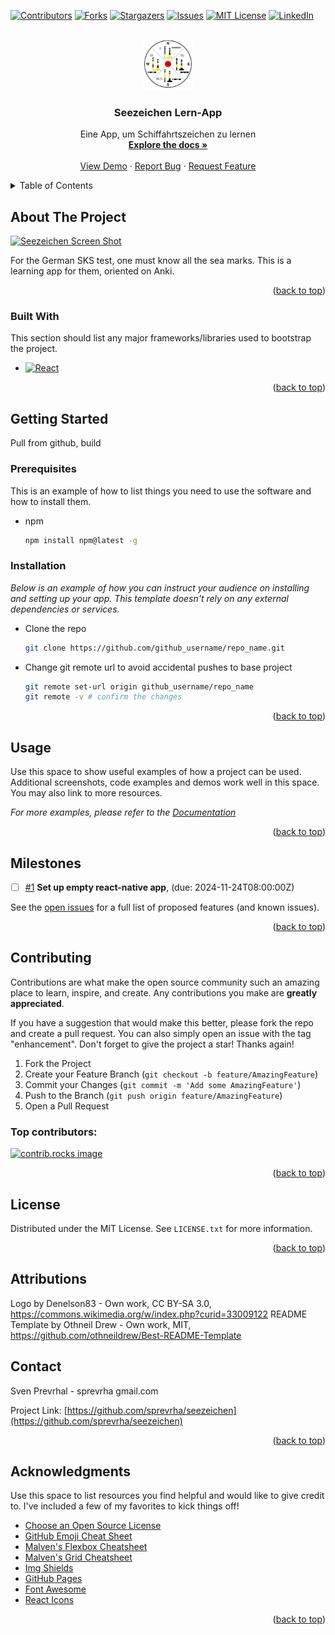 <a id="readme-top"></a>
<!--
*** Thanks for checking out the Best-README-Template. If you have a suggestion
*** that would make this better, please fork the repo and create a pull request
*** or simply open an issue with the tag "enhancement".
*** Don't forget to give the project a star!
*** Thanks again! Now go create something AMAZING! :D
-->



<!-- PROJECT SHIELDS -->
<!--
*** I'm using markdown "reference style" links for readability.
*** Reference links are enclosed in brackets [ ] instead of parentheses ( ).
*** See the bottom of this document for the declaration of the reference variables
*** for contributors-url, forks-url, etc. This is an optional, concise syntax you may use.
*** https://www.markdownguide.org/basic-syntax/#reference-style-links
-->
[![Contributors][contributors-shield]][contributors-url]
[![Forks][forks-shield]][forks-url]
[![Stargazers][stars-shield]][stars-url]
[![Issues][issues-shield]][issues-url]
[![MIT License][license-shield]][license-url]
[![LinkedIn][linkedin-shield]][linkedin-url]



<!-- PROJECT LOGO -->
<br />
<div align="center">
  <a href="https://github.com/sprevrha/seezeichen">
    <img src="images/seezeichen-logo.png" alt="Logo" width="80" height="80">
  </a>

  <h3 align="center">Seezeichen Lern-App</h3>

  <p align="center">
    Eine App, um Schiffahrtszeichen zu lernen
    <br />
    <a href="https://github.com/sprevrha/seezeichen"><strong>Explore the docs »</strong></a>
    <br />
    <br />
    <a href="https://github.com/sprevrha/seezeichen">View Demo</a>
    ·
    <a href="https://github.com/sprevrha/seezeichen/issues/new?labels=bug&template=bug-report---.md">Report Bug</a>
    ·
    <a href="https://github.com/sprevrha/seezeichen/issues/new?labels=enhancement&template=feature-request---.md">Request Feature</a>
  </p>
</div>



<!-- TABLE OF CONTENTS -->
<details>
  <summary>Table of Contents</summary>
  <ol>
    <li>
      <a href="#about-the-project">About The Project</a>
      <ul>
        <li><a href="#built-with">Built With</a></li>
      </ul>
    </li>
    <li>
      <a href="#getting-started">Getting Started</a>
      <ul>
        <li><a href="#prerequisites">Prerequisites</a></li>
        <li><a href="#installation">Installation</a></li>
      </ul>
    </li>
    <li><a href="#usage">Usage</a></li>
    <li><a href="#roadmap">Roadmap</a></li>
    <li><a href="#contributing">Contributing</a></li>
    <li><a href="#license">License</a></li>
    <li><a href="#contact">Contact</a></li>
    <li><a href="#acknowledgments">Acknowledgments</a></li>
  </ol>
</details>



<!-- ABOUT THE PROJECT -->
## About The Project

[![Seezeichen Screen Shot][product-screenshot]](https://example.com)

For the German SKS test, one must know all the sea marks. This is a learning app for them, oriented on Anki.

<p align="right">(<a href="#readme-top">back to top</a>)</p>

### Built With

This section should list any major frameworks/libraries used to bootstrap the project.

<!-- * [![Next][Next.js]][Next-url] -->
* [![React][React.js]][React-url]
<!-- * [![Vue][Vue.js]][Vue-url]
* [![Angular][Angular.io]][Angular-url]
* [![Svelte][Svelte.dev]][Svelte-url]
* [![Laravel][Laravel.com]][Laravel-url]
* [![Bootstrap][Bootstrap.com]][Bootstrap-url]
* [![JQuery][JQuery.com]][JQuery-url] -->

<p align="right">(<a href="#readme-top">back to top</a>)</p>



<!-- GETTING STARTED -->
## Getting Started

Pull from github, build

### Prerequisites

This is an example of how to list things you need to use the software and how to install them.
* npm
  ```sh
  npm install npm@latest -g
  ```

### Installation

_Below is an example of how you can instruct your audience on installing and setting up your app. This template doesn't rely on any external dependencies or services._

<!-- * Get a free API Key at [https://example.com](https://example.com) -->
* Clone the repo
   ```sh
   git clone https://github.com/github_username/repo_name.git
   ```
<!-- * Install NPM packages
   ```sh
   npm install
   ```
* Enter your API in `config.js`
   ```js
   const API_KEY = 'ENTER YOUR API';
   ``` -->
* Change git remote url to avoid accidental pushes to base project
   ```sh
   git remote set-url origin github_username/repo_name
   git remote -v # confirm the changes
   ```

<p align="right">(<a href="#readme-top">back to top</a>)</p>



<!-- USAGE EXAMPLES -->
## Usage

Use this space to show useful examples of how a project can be used. Additional screenshots, code examples and demos work well in this space. You may also link to more resources.

_For more examples, please refer to the [Documentation](https://example.com)_

<p align="right">(<a href="#readme-top">back to top</a>)</p>



## Milestones
- [ ] [#1](https://github.com/sprevrha/seezeichen/milestone/1) **Set up empty react-native app**,  (due: 2024-11-24T08:00:00Z)
<!-- MILESTONES END -->



























































































































See the [open issues](https://github.com/sprevrha/seezeichen/issues) for a full list of proposed features (and known issues).

<p align="right">(<a href="#readme-top">back to top</a>)</p>



<!-- CONTRIBUTING -->
## Contributing

Contributions are what make the open source community such an amazing place to learn, inspire, and create. Any contributions you make are **greatly appreciated**.

If you have a suggestion that would make this better, please fork the repo and create a pull request. You can also simply open an issue with the tag "enhancement".
Don't forget to give the project a star! Thanks again!

1. Fork the Project
2. Create your Feature Branch (`git checkout -b feature/AmazingFeature`)
3. Commit your Changes (`git commit -m 'Add some AmazingFeature'`)
4. Push to the Branch (`git push origin feature/AmazingFeature`)
5. Open a Pull Request

### Top contributors:

<a href="https://github.com/sprevrha/seezeichen/graphs/contributors">
  <img src="https://contrib.rocks/image?repo=sprevrha/seezeichen" alt="contrib.rocks image" />
</a>

<p align="right">(<a href="#readme-top">back to top</a>)</p>



<!-- LICENSE -->
## License

Distributed under the MIT License. See `LICENSE.txt` for more information.

<p align="right">(<a href="#readme-top">back to top</a>)</p>

## Attributions

Logo by Denelson83 - Own work, CC BY-SA 3.0, https://commons.wikimedia.org/w/index.php?curid=33009122
README Template by Othneil Drew - Own work, MIT, https://github.com/othneildrew/Best-README-Template 
<!-- CONTACT -->
## Contact

Sven Prevrhal - sprevrha gmail.com

Project Link: [https://github.com/sprevrha/seezeichen](https://github.com/sprevrha/seezeichen)

<p align="right">(<a href="#readme-top">back to top</a>)</p>



<!-- ACKNOWLEDGMENTS -->
## Acknowledgments

Use this space to list resources you find helpful and would like to give credit to. I've included a few of my favorites to kick things off!

* [Choose an Open Source License](https://choosealicense.com)
* [GitHub Emoji Cheat Sheet](https://www.webpagefx.com/tools/emoji-cheat-sheet)
* [Malven's Flexbox Cheatsheet](https://flexbox.malven.co/)
* [Malven's Grid Cheatsheet](https://grid.malven.co/)
* [Img Shields](https://shields.io)
* [GitHub Pages](https://pages.github.com)
* [Font Awesome](https://fontawesome.com)
* [React Icons](https://react-icons.github.io/react-icons/search)

<p align="right">(<a href="#readme-top">back to top</a>)</p>



<!-- MARKDOWN LINKS & IMAGES -->
<!-- https://www.markdownguide.org/basic-syntax/#reference-style-links -->
[contributors-shield]: https://img.shields.io/github/contributors/sprevrha/seezeichen.svg?style=for-the-badge
[contributors-url]: https://github.com/sprevrha/seezeichen/graphs/contributors
[forks-shield]: https://img.shields.io/github/forks/sprevrha/seezeichen.svg?style=for-the-badge
[forks-url]: https://github.com/sprevrha/seezeichen/network/members
[stars-shield]: https://img.shields.io/github/stars/sprevrha/seezeichen.svg?style=for-the-badge
[stars-url]: https://github.com/sprevrha/seezeichen/stargazers
[issues-shield]: https://img.shields.io/github/issues/sprevrha/seezeichen.svg?style=for-the-badge
[issues-url]: https://github.com/sprevrha/seezeichen/issues
[license-shield]: https://img.shields.io/github/license/sprevrha/seezeichen.svg?style=for-the-badge
[license-url]: https://github.com/sprevrha/seezeichen/blob/master/LICENSE.txt
[linkedin-shield]: https://img.shields.io/badge/-LinkedIn-black.svg?style=for-the-badge&logo=linkedin&colorB=555
[linkedin-url]: https://linkedin.com/in/sven-prevrhal-476bb15/
[product-screenshot]: images/seezeichen_logo.png
[Next.js]: https://img.shields.io/badge/next.js-000000?style=for-the-badge&logo=nextdotjs&logoColor=white
[Next-url]: https://nextjs.org/
[React.js]: https://img.shields.io/badge/React-20232A?style=for-the-badge&logo=react&logoColor=61DAFB
[React-url]: https://reactjs.org/
[Vue.js]: https://img.shields.io/badge/Vue.js-35495E?style=for-the-badge&logo=vuedotjs&logoColor=4FC08D
[Vue-url]: https://vuejs.org/
[Angular.io]: https://img.shields.io/badge/Angular-DD0031?style=for-the-badge&logo=angular&logoColor=white
[Angular-url]: https://angular.io/
[Svelte.dev]: https://img.shields.io/badge/Svelte-4A4A55?style=for-the-badge&logo=svelte&logoColor=FF3E00
[Svelte-url]: https://svelte.dev/
[Laravel.com]: https://img.shields.io/badge/Laravel-FF2D20?style=for-the-badge&logo=laravel&logoColor=white
[Laravel-url]: https://laravel.com
[Bootstrap.com]: https://img.shields.io/badge/Bootstrap-563D7C?style=for-the-badge&logo=bootstrap&logoColor=white
[Bootstrap-url]: https://getbootstrap.com
[JQuery.com]: https://img.shields.io/badge/jQuery-0769AD?style=for-the-badge&logo=jquery&logoColor=white
[JQuery-url]: https://jquery.com 
